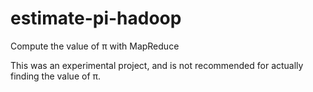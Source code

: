 estimate-pi-hadoop
==================

Compute the value of π with MapReduce

This was an experimental project, and is not
recommended for actually finding the value of π.


